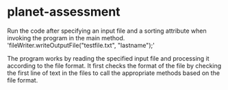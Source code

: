 # planet-assessment

Run the code after specifying an input file and a sorting attribute when invoking the program in the main method. 
'fileWriter.writeOutputFile("testfile.txt", "lastname");'

The program works by reading the specified input file and processing it according to the file format. It first checks the format of the file by checking the first line of text in the files to call the appropriate methods based on the file format. 
